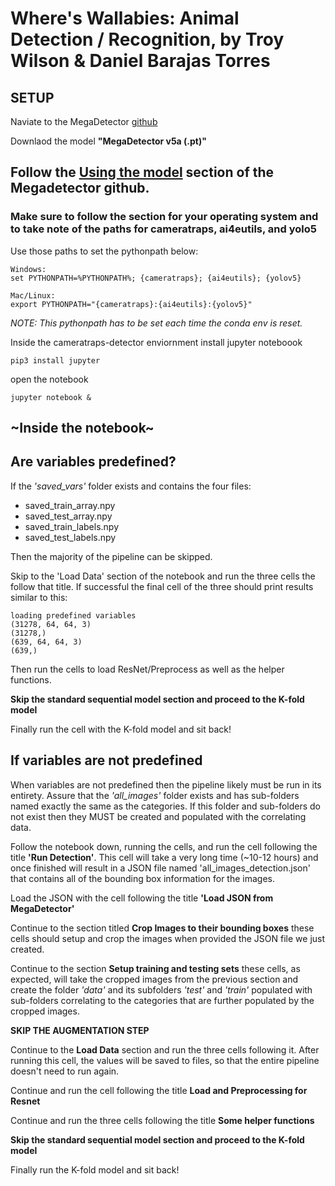 # Where's Wallabies: Animal Detection / Recognition, by Troy Wilson & Daniel Barajas Torres


## SETUP

Naviate to the MegaDetector [github](https://github.com/microsoft/CameraTraps/blob/main/megadetector.md)

Downlaod the model **"MegaDetector v5a (.pt)"**

## Follow the [Using the model](https://github.com/microsoft/CameraTraps/blob/main/megadetector.md#using-the-model) section of the Megadetector github.
### Make sure to follow the section for **your operating system** and to take note of the paths for cameratraps, ai4eutils, and yolo5

Use those paths to set the pythonpath below:
```
Windows:
set PYTHONPATH=%PYTHONPATH%; {cameratraps}; {ai4eutils}; {yolov5}

Mac/Linux:
export PYTHONPATH="{cameratraps}:{ai4eutils}:{yolov5}"
```
*NOTE: This pythonpath has to be set each time the conda env is reset.*

Inside the cameratraps-detector enviornment install jupyter noteboook
```
pip3 install jupyter
```

open the notebook
```
jupyter notebook &
```

## ~Inside the notebook~

## Are variables predefined?
If the *'saved_vars'* folder exists and contains the four files:

- saved_train_array.npy
- saved_test_array.npy 
- saved_train_labels.npy
- saved_test_labels.npy 

Then the majority of the pipeline can be skipped.

Skip to the 'Load Data' section of the notebook and run the three cells the follow that title. If successful the final cell of the three should print results similar to this:
```
loading predefined variables
(31278, 64, 64, 3)
(31278,)
(639, 64, 64, 3)
(639,)
```
Then run the cells to load ResNet/Preprocess as well as the helper functions.

**Skip the standard sequential model section and proceed to the K-fold model**

Finally run the cell with the K-fold model and sit back!


## If variables are not predefined

When variables are not predefined then the pipeline likely must be run in its entirety. Assure that the *'all_images'* folder exists and has sub-folders named exactly the same as the categories. If this folder and sub-folders do not exist then they MUST be created and populated with the correlating data.

Follow the notebook down, running the cells, and run the cell following the title **'Run Detection'**. This cell will take a very long time (~10-12 hours) and once finished will result in a JSON file named 'all_images_detection.json' that contains all of the bounding box information for the images.

Load the JSON with the cell following the title **'Load JSON from MegaDetector'**

Continue to the section titled **Crop Images to their bounding boxes** these cells should setup and crop the images when provided the JSON file we just created.

Continue to the section **Setup training and testing sets** these cells, as expected, will take the cropped images from the previous section and create the folder *'data'* and its subfolders *'test'* and *'train'* populated with sub-folders correlating to the categories that are further populated by the cropped images.

**SKIP THE AUGMENTATION STEP**

Continue to the **Load Data** section and run the three cells following it. After running this cell, the values will be saved to files, so that the entire pipeline doesn't need to run again.

Continue and run the cell following the title **Load and Preprocessing for Resnet**

Continue and run the three cells following the title **Some helper functions**

**Skip the standard sequential model section and proceed to the K-fold model**

Finally run the K-fold model and sit back!